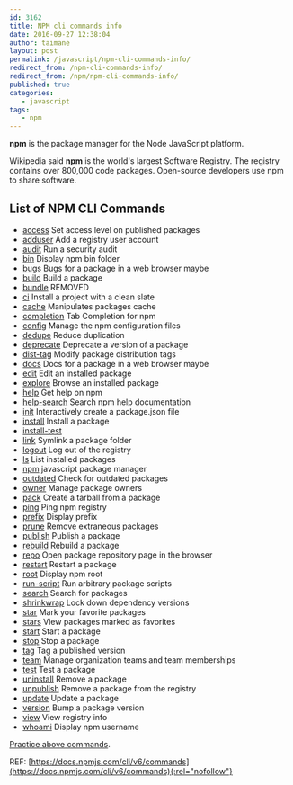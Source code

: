 ```yaml
---
id: 3162
title: NPM cli commands info
date: 2016-09-27 12:38:04
author: taimane
layout: post
permalink: /javascript/npm-cli-commands-info/
redirect_from: /npm-cli-commands-info/
redirect_from: /npm/npm-cli-commands-info/
published: true
categories:
   - javascript
tags:
   - npm
---
```

**npm** is the package manager for the Node JavaScript platform.

Wikipedia said **npm** is the world's largest Software Registry. The registry contains over 800,000 code packages. Open-source developers use npm to share software.

## List of NPM CLI Commands

* <a rel="nofollow" href="https://docs.npmjs.com/cli/access">access</a> <span class="faint heading">Set access level on published packages</span>
* <a rel="nofollow" href="https://docs.npmjs.com/cli/adduser">adduser</a> <span class="faint heading">Add a registry user account</span>
* <a rel="nofollow" href="https://docs.npmjs.com/cli/audit">audit</a> <span class="faint heading">Run a security audit</span>
* <a rel="nofollow" href="https://docs.npmjs.com/cli/bin">bin</a> <span class="faint heading">Display npm bin folder</span>
* <a rel="nofollow" href="https://docs.npmjs.com/cli/bugs">bugs</a> <span class="faint heading">Bugs for a package in a web browser maybe</span>
* <a rel="nofollow" href="https://docs.npmjs.com/cli/build">build</a> <span class="faint heading">Build a package</span>
* <a rel="nofollow" href="https://docs.npmjs.com/cli/bundle">bundle</a> <span class="faint heading">REMOVED</span>
* <a rel="nofollow" href="https://docs.npmjs.com/cli/ci">ci</a> <span class="faint heading">Install a project with a clean slate</span>
* <a rel="nofollow" href="https://docs.npmjs.com/cli/cache">cache</a> <span class="faint heading">Manipulates packages cache</span>
* <a rel="nofollow" href="https://docs.npmjs.com/cli/completion">completion</a> <span class="faint heading">Tab Completion for npm</span>
* <a rel="nofollow" href="https://docs.npmjs.com/cli/config">config</a> <span class="faint heading">Manage the npm configuration files</span>
* <a rel="nofollow" href="https://docs.npmjs.com/cli/dedupe">dedupe</a> <span class="faint heading">Reduce duplication</span>
* <a rel="nofollow" href="https://docs.npmjs.com/cli/deprecate">deprecate</a> <span class="faint heading">Deprecate a version of a package</span>
* <a rel="nofollow" href="https://docs.npmjs.com/cli/dist-tag">dist-tag</a> <span class="faint heading">Modify package distribution tags</span>
* <a rel="nofollow" href="https://docs.npmjs.com/cli/docs">docs</a> <span class="faint heading">Docs for a package in a web browser maybe</span>
* <a rel="nofollow" href="https://docs.npmjs.com/cli/edit">edit</a> <span class="faint heading">Edit an installed package</span>
* <a rel="nofollow" href="https://docs.npmjs.com/cli/explore">explore</a> <span class="faint heading">Browse an installed package</span>
* <a rel="nofollow" href="https://docs.npmjs.com/cli/help">help</a> <span class="faint heading">Get help on npm</span>
* <a rel="nofollow" href="https://docs.npmjs.com/cli/help-search">help-search</a> <span class="faint heading">Search npm help documentation</span>
* <a rel="nofollow" href="https://docs.npmjs.com/cli/init">init</a> <span class="faint heading">Interactively create a package.json file</span>
* <a rel="nofollow" href="https://docs.npmjs.com/cli/install">install</a> <span class="faint heading">Install a package</span>
* <a rel="nofollow" href="https://docs.npmjs.com/cli/install-test">install-test</a>
* <a rel="nofollow" href="https://docs.npmjs.com/cli/link">link</a> <span class="faint heading">Symlink a package folder</span>
* <a rel="nofollow" href="https://docs.npmjs.com/cli/logout">logout</a> <span class="faint heading">Log out of the registry</span>
* <a rel="nofollow" href="https://docs.npmjs.com/cli/ls">ls</a> <span class="faint heading">List installed packages</span>
* <a rel="nofollow" href="https://docs.npmjs.com/cli/npm">npm</a> <span class="faint heading">javascript package manager</span>
* <a rel="nofollow" href="https://docs.npmjs.com/cli/outdated">outdated</a> <span class="faint heading">Check for outdated packages</span>
* <a rel="nofollow" href="https://docs.npmjs.com/cli/owner">owner</a> <span class="faint heading">Manage package owners</span>
* <a rel="nofollow" href="https://docs.npmjs.com/cli/pack">pack</a> <span class="faint heading">Create a tarball from a package</span>
* <a rel="nofollow" href="https://docs.npmjs.com/cli/ping">ping</a> <span class="faint heading">Ping npm registry</span>
* <a rel="nofollow" href="https://docs.npmjs.com/cli/prefix">prefix</a> <span class="faint heading">Display prefix</span>
* <a rel="nofollow" href="https://docs.npmjs.com/cli/prune">prune</a> <span class="faint heading">Remove extraneous packages</span>
* <a rel="nofollow" href="https://docs.npmjs.com/cli/publish">publish</a> <span class="faint heading">Publish a package</span>
* <a rel="nofollow" href="https://docs.npmjs.com/cli/rebuild">rebuild</a> <span class="faint heading">Rebuild a package</span>
* <a rel="nofollow" href="https://docs.npmjs.com/cli/repo">repo</a> <span class="faint heading">Open package repository page in the browser</span>
* <a rel="nofollow" href="https://docs.npmjs.com/cli/restart">restart</a> <span class="faint heading">Restart a package</span>
* <a rel="nofollow" href="https://docs.npmjs.com/cli/root">root</a> <span class="faint heading">Display npm root</span>
* <a rel="nofollow" href="https://docs.npmjs.com/cli/run-script">run-script</a> <span class="faint heading">Run arbitrary package scripts</span>
* <a rel="nofollow" href="https://docs.npmjs.com/cli/search">search</a> <span class="faint heading">Search for packages</span>
* <a rel="nofollow" href="https://docs.npmjs.com/cli/shrinkwrap">shrinkwrap</a> <span class="faint heading">Lock down dependency versions</span>
* <a rel="nofollow" href="https://docs.npmjs.com/cli/star">star</a> <span class="faint heading">Mark your favorite packages</span>
* <a rel="nofollow" href="https://docs.npmjs.com/cli/stars">stars</a> <span class="faint heading">View packages marked as favorites</span>
* <a rel="nofollow" href="https://docs.npmjs.com/cli/start">start</a> <span class="faint heading">Start a package</span>
* <a rel="nofollow" href="https://docs.npmjs.com/cli/stop">stop</a> <span class="faint heading">Stop a package</span>
* <a rel="nofollow" href="https://docs.npmjs.com/cli/tag">tag</a> <span class="faint heading">Tag a published version</span>
* <a rel="nofollow" href="https://docs.npmjs.com/cli/team">team</a> <span class="faint heading">Manage organization teams and team memberships</span>
* <a rel="nofollow" href="https://docs.npmjs.com/cli/test">test</a> <span class="faint heading">Test a package</span>
* <a rel="nofollow" href="https://docs.npmjs.com/cli/uninstall">uninstall</a> <span class="faint heading">Remove a package</span>
* <a rel="nofollow" href="https://docs.npmjs.com/cli/unpublish">unpublish</a> <span class="faint heading">Remove a package from the registry</span>
* <a rel="nofollow" href="https://docs.npmjs.com/cli/update">update</a> <span class="faint heading">Update a package</span>
* <a rel="nofollow" href="https://docs.npmjs.com/cli/version">version</a> <span class="faint heading">Bump a package version</span>
* <a rel="nofollow" href="https://docs.npmjs.com/cli/view">view</a> <span class="faint heading">View registry info</span>
* <a rel="nofollow" href="https://docs.npmjs.com/cli/whoami">whoami</a> <span class="faint heading">Display npm username</span>


[Practice above commands](https://programming-review.com/npmquiz).

REF: [https://docs.npmjs.com/cli/v6/commands](https://docs.npmjs.com/cli/v6/commands){:rel="nofollow"}

<!-- note improve for the version 6.x>